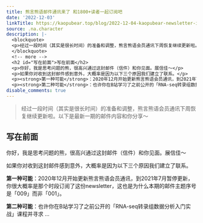 ```yaml
---
title: 熊言熊语邮件通讯来了 和1800+读者一起订阅吧
date: '2022-12-03'
linkTitle: https://kaopubear.top/blog/2022-12-04-kaopubear-newsletter-intro/
source: .na.character
description: |-
  <blockquote>
  <p>经过一段时间（其实是很长时间）的准备和调整，熊言熊语会员通讯下周恢复继续更新啦。以下是最新一期的邮件内容和你分享～</p>
  </blockquote>
  <!-- more -->
  <h2 id="写在前面">写在前面</h2>
  <p>你好，我是思考问题的熊，很高兴通过这封邮件（信件）和你见面。展信佳～</p>
  <p>如果你对收到这封邮件感到意外，大概率是因为以下三个原因我们建立了联系。</p>
  <p><strong>第一种可能</strong>：2020年12月开始更新熊言熊语会员通讯，到2021年7月暂停更新，你很大概率是那个时段订阅了这份newsletter，这也是为什么本期的邮件主题序号是「009」而非「001」。</p>
  <p><strong>第二种可能</strong>：也许你在B站学习了之前公开的「RNA-seq转录组数据分析入门实战」课程并寻求 ...
disable_comments: true
---
```

<blockquote>
<p>经过一段时间（其实是很长时间）的准备和调整，熊言熊语会员通讯下周恢复继续更新啦。以下是最新一期的邮件内容和你分享～</p>
</blockquote>
<!-- more -->
<h2 id="写在前面">写在前面</h2>
<p>你好，我是思考问题的熊，很高兴通过这封邮件（信件）和你见面。展信佳～</p>
<p>如果你对收到这封邮件感到意外，大概率是因为以下三个原因我们建立了联系。</p>
<p><strong>第一种可能</strong>：2020年12月开始更新熊言熊语会员通讯，到2021年7月暂停更新，你很大概率是那个时段订阅了这份newsletter，这也是为什么本期的邮件主题序号是「009」而非「001」。</p>
<p><strong>第二种可能</strong>：也许你在B站学习了之前公开的「RNA-seq转录组数据分析入门实战」课程并寻求 ...